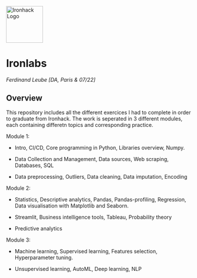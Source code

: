 <img src="https://bit.ly/2VnXWr2" alt="Ironhack Logo" width="100"/>

# Ironlabs 

*Ferdinand Leube*
*[DA, Paris & 07/22]*

## Overview

This repository includes all the different exercices I had to complete in order to graduate from Ironhack.
The work is seperated in 3 different modules, each containing differetn topics and corresponding practice.

Module 1:
 - Intro, CI/CD, Core programming in Python, Libraries overview, Numpy.

 - Data Collection and Management, Data sources, Web scraping, Databases, SQL

 - Data preprocessing, Outliers, Data cleaning, Data imputation, Encoding

Module 2:
 - Statistics, Descriptive analytics, Pandas, Pandas-profiling, Regression, Data visualisation with Matplotlib and Seaborn.

 - Streamlit, Business intelligence tools, Tableau, Probability theory 

 - Predictive analytics

Module 3:
 - Machine learning, Supervised learning, Features selection, Hyperparameter tuning. 

 - Unsupervised learning, AutoML, Deep learning, NLP

